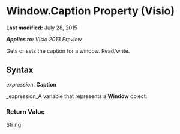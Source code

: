 
# Window.Caption Property (Visio)

 **Last modified:** July 28, 2015

 _**Applies to:** Visio 2013 Preview_

Gets or sets the caption for a window. Read/write.


## Syntax

 _expression_. **Caption**

 _expression_A variable that represents a  **Window** object.


### Return Value

String

